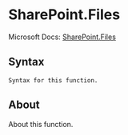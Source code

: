 # SharePoint.Files

Microsoft Docs: [SharePoint.Files](https://docs.microsoft.com/en-us/powerquery-m/sharepoint-files)

## Syntax

```
Syntax for this function.
```

## About

About this function.

